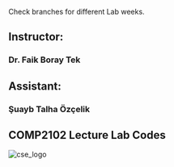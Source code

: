 Check branches for different Lab weeks.
## Instructor: 
### Dr. Faik Boray Tek 
## Assistant: 
### Şuayb Talha Özçelik
## COMP2102 Lecture Lab Codes
![cse_logo](https://user-images.githubusercontent.com/43879036/95683231-91245280-0bf2-11eb-8912-b6f50cb525f5.png)
